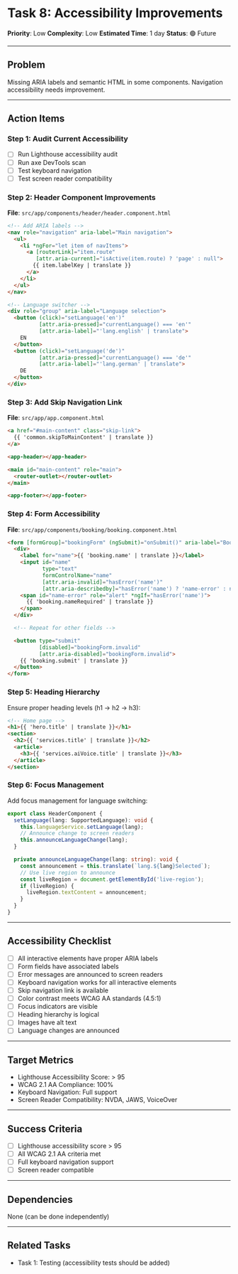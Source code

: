 # Task 8: Accessibility Improvements

**Priority**: Low
**Complexity**: Low
**Estimated Time**: 1 day
**Status**: 🟢 Future

---

## Problem

Missing ARIA labels and semantic HTML in some components. Navigation accessibility needs improvement.

---

## Action Items

### Step 1: Audit Current Accessibility

- [ ] Run Lighthouse accessibility audit
- [ ] Run axe DevTools scan
- [ ] Test keyboard navigation
- [ ] Test screen reader compatibility

### Step 2: Header Component Improvements

**File**: `src/app/components/header/header.component.html`

```html
<!-- Add ARIA labels -->
<nav role="navigation" aria-label="Main navigation">
  <ul>
    <li *ngFor="let item of navItems">
      <a [routerLink]="item.route"
         [attr.aria-current]="isActive(item.route) ? 'page' : null">
        {{ item.labelKey | translate }}
      </a>
    </li>
  </ul>
</nav>

<!-- Language switcher -->
<div role="group" aria-label="Language selection">
  <button (click)="setLanguage('en')"
          [attr.aria-pressed]="currentLanguage() === 'en'"
          [attr.aria-label]="'lang.english' | translate">
    EN
  </button>
  <button (click)="setLanguage('de')"
          [attr.aria-pressed]="currentLanguage() === 'de'"
          [attr.aria-label]="'lang.german' | translate">
    DE
  </button>
</div>
```

### Step 3: Add Skip Navigation Link

**File**: `src/app/app.component.html`

```html
<a href="#main-content" class="skip-link">
  {{ 'common.skipToMainContent' | translate }}
</a>

<app-header></app-header>

<main id="main-content" role="main">
  <router-outlet></router-outlet>
</main>

<app-footer></app-footer>
```

### Step 4: Form Accessibility

**File**: `src/app/components/booking/booking.component.html`

```html
<form [formGroup]="bookingForm" (ngSubmit)="onSubmit()" aria-label="Booking form">
  <div>
    <label for="name">{{ 'booking.name' | translate }}</label>
    <input id="name"
           type="text"
           formControlName="name"
           [attr.aria-invalid]="hasError('name')"
           [attr.aria-describedby]="hasError('name') ? 'name-error' : null">
    <span id="name-error" role="alert" *ngIf="hasError('name')">
      {{ 'booking.nameRequired' | translate }}
    </span>
  </div>

  <!-- Repeat for other fields -->

  <button type="submit"
          [disabled]="bookingForm.invalid"
          [attr.aria-disabled]="bookingForm.invalid">
    {{ 'booking.submit' | translate }}
  </button>
</form>
```

### Step 5: Heading Hierarchy

Ensure proper heading levels (h1 → h2 → h3):

```html
<!-- Home page -->
<h1>{{ 'hero.title' | translate }}</h1>
<section>
  <h2>{{ 'services.title' | translate }}</h2>
  <article>
    <h3>{{ 'services.aiVoice.title' | translate }}</h3>
  </article>
</section>
```

### Step 6: Focus Management

Add focus management for language switching:

```typescript
export class HeaderComponent {
  setLanguage(lang: SupportedLanguage): void {
    this.languageService.setLanguage(lang);
    // Announce change to screen readers
    this.announceLanguageChange(lang);
  }

  private announceLanguageChange(lang: string): void {
    const announcement = this.translate(`lang.${lang}Selected`);
    // Use live region to announce
    const liveRegion = document.getElementById('live-region');
    if (liveRegion) {
      liveRegion.textContent = announcement;
    }
  }
}
```

---

## Accessibility Checklist

- [ ] All interactive elements have proper ARIA labels
- [ ] Form fields have associated labels
- [ ] Error messages are announced to screen readers
- [ ] Keyboard navigation works for all interactive elements
- [ ] Skip navigation link is available
- [ ] Color contrast meets WCAG AA standards (4.5:1)
- [ ] Focus indicators are visible
- [ ] Heading hierarchy is logical
- [ ] Images have alt text
- [ ] Language changes are announced

---

## Target Metrics

- Lighthouse Accessibility Score: > 95
- WCAG 2.1 AA Compliance: 100%
- Keyboard Navigation: Full support
- Screen Reader Compatibility: NVDA, JAWS, VoiceOver

---

## Success Criteria

- [ ] Lighthouse accessibility score > 95
- [ ] All WCAG 2.1 AA criteria met
- [ ] Full keyboard navigation support
- [ ] Screen reader compatible

---

## Dependencies

None (can be done independently)

---

## Related Tasks

- Task 1: Testing (accessibility tests should be added)
